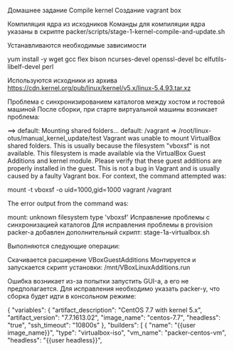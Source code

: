 Домашнее задание
Compile kernel
Создание vagrant box

Компиляция ядра из исходников
Команды для компиляции ядра указаны в скрипте packer/scripts/stage-1-kernel-compile-and-update.sh

Устанавливаются необходимые зависимости

yum install -y wget gcc flex bison ncurses-devel openssl-devel bc elfutils-libelf-devel perl

Используются исходники из архива https://cdn.kernel.org/pub/linux/kernel/v5.x/linux-5.4.93.tar.xz

Проблема с синхронизированием каталогов между хостом и гостевой машиной
После сборки, при старте виртуальной машины возникает проблема:

==> default: Mounting shared folders...
    default: /vagrant => /root/linux-otus/manual_kernel_update/test
Vagrant was unable to mount VirtualBox shared folders. This is usually
because the filesystem "vboxsf" is not available. This filesystem is
made available via the VirtualBox Guest Additions and kernel module.
Please verify that these guest additions are properly installed in the
guest. This is not a bug in Vagrant and is usually caused by a faulty
Vagrant box. For context, the command attempted was:

mount -t vboxsf -o uid=1000,gid=1000 vagrant /vagrant

The error output from the command was:

mount: unknown filesystem type 'vboxsf'
Исправление проблемы с синхронизацией каталогов
Для исправления проблемы в provision packer-а добавлен дополнительный скрипт: stage-1a-virtualbox.sh

Выполняются следующие операции:

Скачивается расширение VBoxGuestAdditions
Монтируется и запускается скрипт установки: /mnt/VBoxLinuxAdditions.run

Ошибка возникает из-за попытки запустить GUI-а, а его не предполагается. Для исправления необходимо указать packer-у, что сборка будет идти в консольном режиме:


{
 "variables": {
   "artifact_description": "CentOS 7.7 with kernel 5.x",
   "artifact_version": "7.7.1613.02",
   "image_name": "centos-7.7",
   "headless": "true",
   "ssh_timeout": "10800s"
 },
 "builders": [
   {
     "name": "{{user image_name}}",
     "type": "virtualbox-iso",
     "vm_name": "packer-centos-vm",
     "headless": "{{user headless}}",
